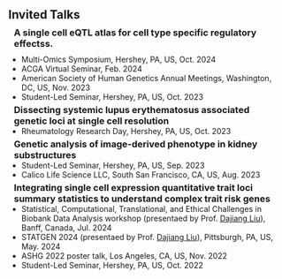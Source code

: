 <h1 id="invited-talks"></h1>

<h2 style="margin: 60px 0px 10px;">Invited Talks</h2>


<h3 style="margin:10px 10px 10px;">A single cell eQTL atlas for cell type specific regulatory effectss.</h3>

<ul style="margin:0 0 5px;">
   <li>Multi-Omics Symposium, Hershey, PA, US, Oct. 2024</li>
  <li>ACGA Virtual Seminar, Feb. 2024</li>
  <li>American Society of Human Genetics Annual Meetings, Washington, DC, US, Nov. 2023</li>
  <li>Student-Led Seminar, Hershey, PA, US, Oct. 2023</li>
</ul>

<h3 style="margin:0 10px 0;">Dissecting systemic lupus erythematosus associated genetic loci at single cell resolution</h3>

<ul style="margin:0 0 5px;">
  <li>Rheumatology Research Day, Hershey, PA, US, Oct. 2023</li>
</ul>

<h3 style="margin:0 10px 0;">Genetic analysis of image-derived phenotype in kidney substructures</h3>

<ul style="margin:0 0 5px;">
   <li>Student-Led Seminar, Hershey, PA, US, Sep. 2023</li>
  <li>Calico Life Science LLC, South San Francisco, CA, US, Aug. 2023</li>
</ul>

<h3 style="margin:0 10px 0;">Integrating single cell expression quantitative trait loci summary statistics to understand complex trait risk genes</h3>

<ul style="margin:0 0 5px;">
  <li>Statistical, Computational, Translational, and Ethical Challenges in Biobank Data Analysis workshop (presentaed by Prof. <a href="https://dajiangliu.blog/" target="_blank">Dajiang Liu</a>), Banff, Canada, Jul. 2024</li>
  <li>STATGEN 2024 (presentaed by Prof. <a href="https://dajiangliu.blog/" target="_blank">Dajiang Liu</a>), Pittsburgh, PA, US, May. 2024</li>
  <li>ASHG 2022 poster talk, Los Angeles, CA, US, Nov. 2022</li>
  <li>Student-Led Seminar, Hershey, PA, US, Oct. 2022</li>
</ul>
